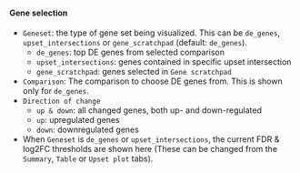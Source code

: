 #### Gene selection

- `Geneset`: the type of gene set being visualized. This can be `de_genes`,
  `upset_intersections` or `gene_scratchpad` (default: `de_genes`).
  - `de_genes`: top DE genes from selected comparison
  - `upset_intersections`: genes contained in specific upset intersection
  - `gene_scratchpad`: genes selected in `Gene scratchpad`
- `Comparison`: The comparison to choose DE genes from. This is shown only
  for `de_genes`.
- `Direction of change`
  - `up & down`: all changed genes, both up- and down-regulated
  - `up`: upregulated genes
  - `down`: downregulated genes
- When `Geneset` is `de_genes` or `upset_intersections`, the current FDR & log2FC thresholds
  are shown here (These can be changed from the `Summary`, `Table` or `Upset plot` tabs).
